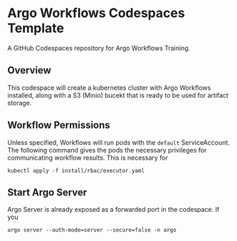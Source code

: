 # Argo Workflows Codespaces Template

A GitHub Codespaces repository for Argo Workflows Training.

## Overview

This codespace will create a kubernetes cluster with Argo Workflows installed, along with a
S3 (Minio) bucekt that is ready to be used for artifact storage.

## Workflow Permissions

Unless specified, Workflows will run pods with the `default` ServiceAccount. The following
command gives the pods the necessary privileges for communicating workflow results. This
is necessary for 

```
kubectl apply -f install/rbac/executor.yaml
```

## Start Argo Server

Argo Server is already exposed as a forwarded port in the codespace. If you

```
argo server --auth-mode=server --secure=false -n argo
```
